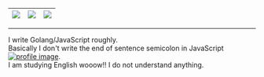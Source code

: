 | [![](https://github-profile-summary-cards.vercel.app/api/cards/stats?username=BinaryDolphin29&theme=github_dark)](#) | [![](https://github-profile-summary-cards.vercel.app/api/cards/repos-per-language?username=BinaryDolphin29&theme=github_dark)](#) | [![](https://github-profile-summary-cards.vercel.app/api/cards/productive-time?username=BinaryDolphin29&theme=github_dark)](#) |
|:-:|:-:|:-:|
---
I write Golang/JavaScript roughly.  
Basically I don't write the end of sentence semicolon in JavaScript [![profile image](https://avatars.githubusercontent.com/u/27124708?s=14&v=4)](https://user-images.githubusercontent.com/27124708/130348699-bb47f603-e9e2-4296-a966-d844395fa12f.png).  
I am studying English wooow!! I do not understand anything.  
